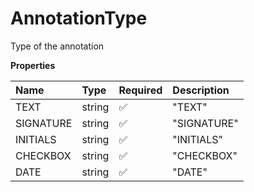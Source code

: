 # AnnotationType

Type of the annotation

**Properties**

| Name      | Type   | Required | Description |
| :-------- | :----- | :------- | :---------- |
| TEXT      | string | ✅       | "TEXT"      |
| SIGNATURE | string | ✅       | "SIGNATURE" |
| INITIALS  | string | ✅       | "INITIALS"  |
| CHECKBOX  | string | ✅       | "CHECKBOX"  |
| DATE      | string | ✅       | "DATE"      |
